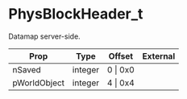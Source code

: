 # PhysBlockHeader_t
Datamap server-side.

|Prop|Type|Offset|External|
|---|:-:|:-:|--:|
|nSaved|integer|0 \| 0x0||
|pWorldObject|integer|4 \| 0x4||
